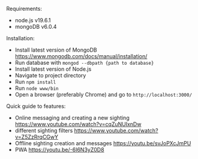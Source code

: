 Requirements:
* node.js v19.6.1
* mongoDB v6.0.4

Installation:
* Install latest version of MongoDB https://www.mongodb.com/docs/manual/installation/
* Run database with `mongod --dbpath {path to database}`
* Install latest version of Node.js
* Navigate to project directory
* Run `npm install`
* Run `node www/bin`
* Open a browser (preferably Chrome) and go to `http://localhost:3000/`

Quick guide to features:
* Online messaging and creating a new sighting https://www.youtube.com/watch?v=cqZuNUIxnDw
* different sighting filters https://www.youtube.com/watch?v=Z5ZzRrqCGwY
* Offline sighting creation and messages https://youtu.be/svJoPXcJmPU
* PWA https://youtu.be/-6I6N3yZ0D8